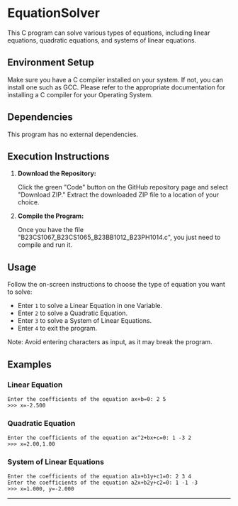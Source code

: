 # EquationSolver
This C program can solve various types of equations, including linear equations, quadratic equations, and systems of linear equations.

## Environment Setup

Make sure you have a C compiler installed on your system. If not, you can install one such as GCC.
Please refer to the appropriate documentation for installing a C compiler for your Operating System.

## Dependencies

This program has no external dependencies.

## Execution Instructions

1. **Download the Repository:**

    Click the green "Code" button on the GitHub repository page and select "Download ZIP." Extract the downloaded ZIP file to a location of your choice.

2. **Compile the Program:**

    Once you have the file "B23CS1067_B23CS1065_B23BB1012_B23PH1014.c", you just need to compile and run it.

## Usage

Follow the on-screen instructions to choose the type of equation you want to solve:

- Enter `1` to solve a Linear Equation in one Variable.
- Enter `2` to solve a Quadratic Equation.
- Enter `3` to solve a System of Linear Equations.
- Enter `4` to exit the program.

Note: Avoid entering characters as input, as it may break the program.

## Examples

### Linear Equation

```
Enter the coefficients of the equation ax+b=0: 2 5
>>> x=-2.500
```

### Quadratic Equation

```
Enter the coefficients of the equation ax^2+bx+c=0: 1 -3 2
>>> x=2.00,1.00
```

### System of Linear Equations

```
Enter the coefficients of the equation a1x+b1y+c1=0: 2 3 4
Enter the coefficients of the equation a2x+b2y+c2=0: 1 -1 -3
>>> x=1.000, y=-2.000
```

---
